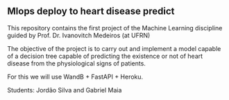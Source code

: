 ## Mlops deploy to heart disease predict

This repository contains the first project of the Machine Learning discipline guided by Prof. Dr. Ivanovitch Medeiros (at UFRN)

The objective of the project is to carry out and implement a model capable of a decision tree capable of predicting the existence or not of heart disease from the physiological signs of patients.

For this we will use WandB + FastAPI + Heroku.

Students: Jordão Silva and Gabriel Maia
